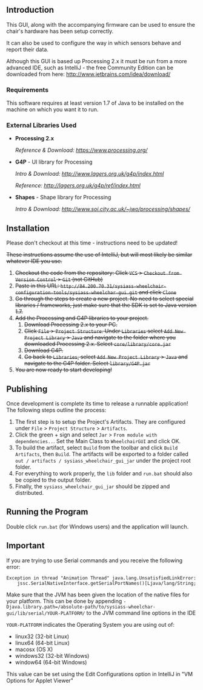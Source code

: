 ## Introduction ##
This GUI, along with the accompanying firmware can be used to ensure the chair's hardware has been setup correctly.

It can also be used to configure the way in which sensors behave and report their data.

Although this GUI is based up Processing 2.x it must be run from a more advanced IDE, such as IntelliJ - the free Community Edition can be downloaded from here: http://www.jetbrains.com/idea/download/

### Requirements ###
This software requires at least version 1.7 of Java to be installed on the machine on which you want it to run.


### External Libraries Used ###
+ **Processing 2.x**

    *Reference & Download: https://www.processing.org/*
    
    
+ **G4P** - UI library for Processing

    *Intro & Download: http://www.lagers.org.uk/g4p/index.html*
    
    *Reference: http://lagers.org.uk/g4p/ref/index.html*
   
    
+ **Shapes** - Shape library for Processing

    *Intro & Download: http://www.soi.city.ac.uk/~jwo/processing/shapes/*

## Installation ##
Please don't checkout at this time - instructions need to be updated!

~~These instructions assume the use of IntelliJ, but will most likely be similar whatever IDE you use.~~

1. ~~Checkout the code from the repository: Click `VCS` > `Checkout from Version Control` > `Git` (not GitHub)~~
2. ~~Paste in this URL: `http://84.200.70.31/sysiass-wheelchair-configuration-tools/sysiass-wheelchar-gui.git` and click `Clone`~~
3. ~~Go through the steps to create a new project. No need to select special libraries / frameworks, just make sure that the SDK is set to Java version 1.7.~~
4. ~~Add the Processing and G4P libraries to your project.~~
    1. ~~Download Processing 2.x to your PC.~~
    2. ~~Click `File` > `Project Structure`. Under `Libraries` select `Add New Project Library` > `Java` and navigate to the folder where you downloaded Processing 2.x. Select `core/library/core.jar`~~
    3. ~~Download G4P.~~
    4. ~~Go back to `Libraries`, select `Add New Project Library` > `Java` and navigate to the G4P folder. Select `library/G4P.jar`~~
5. ~~You are now ready to start developing!~~

## Publishing ##
Once development is complete its time to release a runnable application! The following steps outline the process:

1. The first step is to setup the Project's Artifacts. They are configured under `File` > `Project Structure` > `Artifacts`.
2. Click the green + sign and select `Jar` > `From module with dependencies..`. Set the Main Class to `WheelchairGUI` and click OK.
3. To build the artifact, select `Build` from the toolbar and click `Build Artifacts`, then `Build`. The artifacts will be exported to a folder called `out / artifacts / sysiass_wheelchair_gui_jar` under the project root folder.
4. For everything to work properly, the `lib` folder and `run.bat` should also be copied to the output folder.
5. Finally, the `sysiass_wheelchair_gui_jar` should be zipped and distributed.

## Running the Program ##
 
Double click `run.bat` (for Windows users) and the application will launch.

## Important ##
If you are trying to use Serial commands and you receive the following error:

```
Exception in thread "Animation Thread" java.lang.UnsatisfiedLinkError:
    jssc.SerialNativeInterface.getSerialPortNames()[Ljava/lang/String;
```

Make sure that the JVM has been given the location of the native files for your platform. This can be done by
appending `-Djava.library.path=/absolute-path/to/sysiass-wheelchar-gui/lib/serial/YOUR-PLATFORM/` to the JVM command line options in the IDE

`YOUR-PLATFORM` indicates the Operating System you are using out of:
 + linux32 (32-bit Linux)
 + linux64 (64-bit Linux)
 + macosx (OS X)
 + windows32 (32-bit Windows)
 + window64 (64-bit Windows)

This value can be set using the Edit Configurations option in IntelliJ in "VM Options for Applet Viewer"
